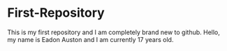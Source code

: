 # First-Repository
This is my first repository and I am completely brand new to github.
Hello, my name is Eadon Auston and I am currently 17 years old.
